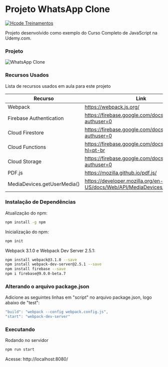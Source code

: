 # Projeto WhatsApp Clone

[![Hcode Treinamentos](https://www.hcode.com.br/res/img/hcode-200x100.png)](https://www.hcode.com.br)

Projeto desenvolvido como exemplo do Curso Completo de JavaScript na Udemy.com.

### Projeto
![WhatsApp Clone](https://firebasestorage.googleapis.com/v0/b/hcode-com-br.appspot.com/o/whatsapp.jpg?alt=media&token=5fc78e3b-4871-424f-abfa-b765f2515d0c)

### Recursos Usados

Lista de recursos usados em aula para este projeto

| Recurso | Link |
| ------ | ------ |
| Webpack | https://webpack.js.org/ |
| Firebase Authentication | https://firebase.google.com/docs/auth/?authuser=0 |
| Cloud Firestore | https://firebase.google.com/docs/firestore/?authuser=0 |
| Cloud Functions | https://firebase.google.com/docs/functions/?hl=pt-br |
| Cloud Storage | https://firebase.google.com/docs/storage/?authuser=0 |
| PDF.js | https://mozilla.github.io/pdf.js/ |
| MediaDevices.getUserMedia() | https://developer.mozilla.org/en-US/docs/Web/API/MediaDevices/getUserMedia |


### Instalação de Dependências 

Atualização do npm:
```bash
npm install -g npm
```

Inicialização do npm:
```bash
npm init
```

Webpack 3.1.0 e Webpack Dev Server 2.5.1:
```bash
npm install webpack@3.1.0 --save
npm install webpack-dev-server@2.5.1 --save
npm install firebase --save
npm i firebase@9.0.0-beta.7
```

### Alterando o arquivo package.json

Adicione as seguintes linhas em "script" no arquivo package.json, logo abaixo de "test":
```js
"build": "webpack --config webpack.config.js",
"start": "webpack-dev-server"
```

### Executando

Rodando no servidor
```bash
npm run start
```

Acesse: http://localhost:8080/
